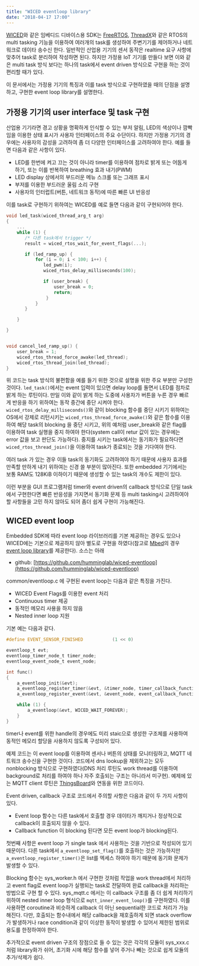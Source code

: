```yaml
---
title: "WICED eventloop library"
date: "2018-04-17 17:00"
---
```


[WICED](http://www.cypress.com/products/wiced-software)와 같은 임베디드 디바이스용 SDK는 [FreeRTOS](https://freertos.org), [ThreadX](https://rtos.com/solutions/threadx/real-time-operating-system/)와 같은 RTOS의 multi tasking 기능을 이용하여 여러개의 task를 생성하여 주변기기를 제어하거나 네트워크로 데이타 송수신 한다. 일반적인 산업용 기기의 센서 동작은 realtime 요구 사항에 맞추어 task로 분리하여 작성하면 된다. 하지만 가정용 IoT 기기를 만들다 보면 이와 같은 multi task 방식 보다는 하나의 task에서 event driven 방식으로 구현을 하는 것이 편리할 때가 있다.

이 문서에서는 가정용 기기의 특징과 이를 task 방식으로 구현하였을 때의 단점을 설명하고, 구현한 event loop library를 설명한다.

## 가정용 기기의 user interface 및 task 구현

산업용 기기라면 경고 상황을 명확하게 인식할 수 있는 부저 알림, LED의 색상이나 깜빡임을 이용한 상태 표시가 사용자 인터페이스의 주요 수단이다. 하지만 가정용 기기의 경우에는 사용자의 감성을 고려하여 좀 더 다양한 인터페이스를 고려하여야 한다. 예를 들면 다음과 같은 사항이 있다.

- LED를 한번에 켜고 끄는 것이 아니라 timer를 이용하여 점차로 밝게 또는 어둡게 하기, 또는 이를 반복하여 breathing 효과 내기(PWM)
- LED display 상에서의 부드러운 메뉴 스크롤 또는 그래프 표시
- 부저를 이용한 부드러운 울림 소리 구현
- 사용자의 인터럽트(버튼, 네트워크 동작)에 따른 빠른 UI 반응성

이를 task로 구현하기 위하여는 WICED를 예로 들면 다음과 같이 구현되어야 한다.

```c
void led_task(wiced_thread_arg_t arg)
{
    ...
    while (1) {
       /* 다른 task에서 trigger */
       result = wiced_rtos_wait_for_event_flags(...);

       if (led_ramp_up) {
           for (i = 0; i < 100; i++) {
              led_pwm(i);
              wiced_rtos_delay_milliseconds(100);

              if (user_break) {
                  user_break = 0;
                  return;
               }
           }
       }

    }

}


void cancel_led_ramp_up() {
    user_break = 1;
    wiced_rtos_thread_force_awake(led_thread);
    wiced_rtos_thread_join(led_thread);
}

```

위 코드는 task 방식의 불편함을 예를 들기 위한 것으로 설명을 위한 주요 부분만 구성한 것이다. `led_task()`에서는 event 입력이 있으면 delay loop를 돌면서 LED를 점차로 밝게 하는 루틴이다.
만일 이와 같이 밝게 하는 도중에 사용자가 버튼을 누른 경우 빠르게 반응을 하기 위하여는 동작 중간에 중단 시켜야 한다. `wiced_rtos_delay_milliseconds()`와 같이 blocking 함수를 중단 시키기 위하여는 OS에서 강제로 리턴시키는 `wiced_rtos_thread_force_awake()`와 같은 함수를 이용하여 해당 task의 blocking 을 중단 시키고, 위의 예처럼 user_break와 같은 flag를 이용하여 task 실행을 중지 하여야 한다(system call이 retur 값이 있는 경우에는 error 값을 보고 판단도 가능하다). 중지를 시키는 task에서는 동기화가 필요하다면 `wiced_rtos_thread_join()`을 이용하여 task가 종료되는 것을 기다여야 한다.

여러 task 가 있는 경우 이들 task의 동기화도 고려하여야 하기 때문에 사용자 효과를 만족할 만하게 내기 위하여는 신경 쓸 부분이 많아진다. 또한 embedded 기기에서는 보통 RAM도 128KiB 이하이기 때문에 생성할 수 있는 task의 개수도 제한이 있다.

이런 부분을 GUI 프로그램처럼 timer와 event driven의 callback 방식으로 단일 task에서 구현한다면 빠른 반응성을 가지면서 동기화 문제 등 multi tasking시 고려하여야 할 사항들을 고민 하지 않아도 되어 좀더 쉽게 구현이 가능해진다.

## WICED event loop

Embedded SDK에 따라 event loop 라이브러리를 기본 제공하는 경우도 있으나 WICED에는 기본으로 제공하지 않아 별도로 구현을 하였다(참고로 [Mbed](https://www.mbed.com/en/)의 경우 [event loop library](https://os.mbed.com/blog/entry/Simplify-your-code-with-mbed-events/)를 제공한다). 소스는 아래 

* github: [https://github.com/humminglab/wiced-eventloop](https://github.com/humminglab/wiced-eventloop)

common/eventloop.c 에 구현된 event loop는 다음과 같은 특징을 가진다.
- WICED Event Flags를 이용한 event 처리
- Continuous timer 제공
- 동적인 메모리 사용을 하지 않음
- Nested inner loop 지원


기본 예는 다음과 같다.

```c
#define EVENT_SENSOR_FINISHED           (1 << 0)

eventloop_t evt;
eventloop_timer_node_t timer_node;
eventloop_event_node_t event_node;

int func()
{
    a_eventloop_init(&evt);
    a_eventloop_register_timer(&evt, &timer_node, timer_callback_function, 500, 0);
    a_eventloop_register_event(&evt, &event_node, event_callback_function, EVENT_SENSOR_FINISHED, 0);

    while (1) {
        a_eventloop(&evt, WICED_WAIT_FOREVER);
    }
}
```

timer나 event를 위한 handle의 경우에도 미리 staic으로 생성한 구조체를 사용하여 동적인 메모리 할당을 사용하지 않도록 구성되어 있다.

예제 코드는 이 event loop를 이용하여 센서나 버튼의 상태를 모니터링하고, MQTT 네트워크 송수신을 구현한 것이다. 코드에서 dns lookup을 제외하고는 모두 nonblocking 방식으로 구현하였다(DNS 처리 루틴도 work thread를 이용하여 background로 처리를 하여야 하나 자주 호출되는 구조는 아니라서 미구현). 예제에 있는 MQTT client 루틴은 [ThingsBoard](https://thingsboard.io)와 연동을 위한 코드이다.

Event driven, callback 구조로 코드에서 주의할 사항은 다음과 같이 두 가지 사항이 있다.
- Event loop 함수는 다른 task에서 호출할 경우 데이타가 깨지거나 정상적으로 callback이 호출되지 않을 수 있다.
- Callback function 이 blocking 된다면 모든 event loop가 blocking된다.

첫번째 사항은 event loop 가 single task 에서 사용하는 것을 기반으로 작성되어 있기 때문이다. 다른 task에서 `a_eventloop_set_flag()`를 호출하는 것은 가능하지만 `a_eventloop_register_timer()`은 list를 엑세스 하여야 하기 때문에 동기화 문제가 발생할 수 있다.

Blocking 함수는 sys_worker.h 에서 구현한 것처럼 작업을 work thread에서 처리하고 event flag로 event loop가 실행되는 task로 전달하여 완료 callback을 처리하는 방법으로 구현 할 수 있다.
sys_mqtt.c 에서는 이 callback 구조를 좀 더 쉽게 처리하기 위하여 nested inner loop 형식으로 `mqtt_inner_event_loop()`를 구현하였다. 이를 사용하면 coroutine과 비슷하게 callback 이 아닌 sequential한 코드로 처리가 가능해진다. 다만, 호출되는 함수내에서 해당 callback을 재호출하게 되면 stack overflow 가 발생하거나 race condition과 같이 이상한 동작이 발생할 수 있어서 제한된 범위로 용도를 한정하여야 한다.

추가적으로 event driven 구조의 장점으로 들 수 있는 것은 각각의 모듈이 sys_xxx.c 처럼 library화가 쉬어, 초기화 시에 해당 함수를 넣어 주거나 빼는 것으로 쉽게 모듈의 추가/삭제가 쉽다.